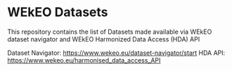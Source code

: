 # WEkEO Datasets
This repository contains the list of Datasets made available via WEkEO dataset navigator and WEkEO Harmonized Data Access (HDA) API

Dataset Navigator: https://www.wekeo.eu/dataset-navigator/start
HDA API: https://www.wekeo.eu/harmonised_data_access_API

